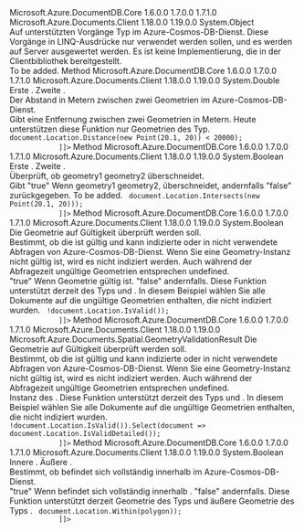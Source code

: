 <Type Name="GeometryOperationExtensions" FullName="Microsoft.Azure.Documents.Spatial.GeometryOperationExtensions">
  <TypeSignature Language="C#" Value="public static class GeometryOperationExtensions" />
  <TypeSignature Language="ILAsm" Value=".class public auto ansi abstract sealed beforefieldinit GeometryOperationExtensions extends System.Object" />
  <TypeSignature Language="DocId" Value="T:Microsoft.Azure.Documents.Spatial.GeometryOperationExtensions" />
  <TypeSignature Language="VB.NET" Value="Public Module GeometryOperationExtensions" />
  <TypeSignature Language="F#" Value="type GeometryOperationExtensions = class" />
  <AssemblyInfo>
    <AssemblyName>Microsoft.Azure.DocumentDB.Core</AssemblyName>
    <AssemblyVersion>1.6.0.0</AssemblyVersion>
    <AssemblyVersion>1.7.0.0</AssemblyVersion>
    <AssemblyVersion>1.7.1.0</AssemblyVersion>
  </AssemblyInfo>
  <AssemblyInfo>
    <AssemblyName>Microsoft.Azure.Documents.Client</AssemblyName>
    <AssemblyVersion>1.18.0.0</AssemblyVersion>
    <AssemblyVersion>1.19.0.0</AssemblyVersion>
  </AssemblyInfo>
  <Base>
    <BaseTypeName>System.Object</BaseTypeName>
  </Base>
  <Interfaces />
  <Docs>
    <summary>
            Auf unterstützten Vorgänge <see cref="T:Microsoft.Azure.Documents.Spatial.Geometry" /> Typ im Azure-Cosmos-DB-Dienst. Diese Vorgänge in LINQ-Ausdrücke nur verwendet werden sollen, und es werden auf Server ausgewertet werden. Es ist keine Implementierung, die in der Clientbibliothek bereitgestellt.
            </summary>
    <remarks>To be added.</remarks>
  </Docs>
  <Members>
    <Member MemberName="Distance">
      <MemberSignature Language="C#" Value="public static double Distance (this Microsoft.Azure.Documents.Spatial.Geometry from, Microsoft.Azure.Documents.Spatial.Geometry to);" />
      <MemberSignature Language="ILAsm" Value=".method public static hidebysig float64 Distance(class Microsoft.Azure.Documents.Spatial.Geometry from, class Microsoft.Azure.Documents.Spatial.Geometry to) cil managed" />
      <MemberSignature Language="DocId" Value="M:Microsoft.Azure.Documents.Spatial.GeometryOperationExtensions.Distance(Microsoft.Azure.Documents.Spatial.Geometry,Microsoft.Azure.Documents.Spatial.Geometry)" />
      <MemberSignature Language="VB.NET" Value="&lt;Extension()&gt;&#xA;Public Function Distance (from As Geometry, to As Geometry) As Double" />
      <MemberSignature Language="F#" Value="static member Distance : Microsoft.Azure.Documents.Spatial.Geometry * Microsoft.Azure.Documents.Spatial.Geometry -&gt; double" Usage="Microsoft.Azure.Documents.Spatial.GeometryOperationExtensions.Distance (from, to)" />
      <MemberType>Method</MemberType>
      <AssemblyInfo>
        <AssemblyName>Microsoft.Azure.DocumentDB.Core</AssemblyName>
        <AssemblyVersion>1.6.0.0</AssemblyVersion>
        <AssemblyVersion>1.7.0.0</AssemblyVersion>
        <AssemblyVersion>1.7.1.0</AssemblyVersion>
      </AssemblyInfo>
      <AssemblyInfo>
        <AssemblyName>Microsoft.Azure.Documents.Client</AssemblyName>
        <AssemblyVersion>1.18.0.0</AssemblyVersion>
        <AssemblyVersion>1.19.0.0</AssemblyVersion>
      </AssemblyInfo>
      <ReturnValue>
        <ReturnType>System.Double</ReturnType>
      </ReturnValue>
      <Parameters>
        <Parameter Name="from" Type="Microsoft.Azure.Documents.Spatial.Geometry" RefType="this" />
        <Parameter Name="to" Type="Microsoft.Azure.Documents.Spatial.Geometry" />
      </Parameters>
      <Docs>
        <param name="from">Erste <see cref="T:Microsoft.Azure.Documents.Spatial.Geometry" />.</param>
        <param name="to">Zweite <see cref="T:Microsoft.Azure.Documents.Spatial.Geometry" />.</param>
        <summary>
            Der Abstand in Metern zwischen zwei Geometrien im Azure-Cosmos-DB-Dienst.
            </summary>
        <returns>Gibt eine Entfernung zwischen zwei Geometrien in Metern.</returns>
        <remarks>
            Heute unterstützen diese Funktion nur Geometrien des <see cref="F:Microsoft.Azure.Documents.Spatial.GeometryType.Point" /> Typ.
            </remarks>
        <example>
          <code><![CDATA[
            var distanceQuery = documents.Where(document => document.Location.Distance(new Point(20.1, 20)) < 20000);
            ]]></code>
        </example>
      </Docs>
    </Member>
    <Member MemberName="Intersects">
      <MemberSignature Language="C#" Value="public static bool Intersects (this Microsoft.Azure.Documents.Spatial.Geometry geometry1, Microsoft.Azure.Documents.Spatial.Geometry geometry2);" />
      <MemberSignature Language="ILAsm" Value=".method public static hidebysig bool Intersects(class Microsoft.Azure.Documents.Spatial.Geometry geometry1, class Microsoft.Azure.Documents.Spatial.Geometry geometry2) cil managed" />
      <MemberSignature Language="DocId" Value="M:Microsoft.Azure.Documents.Spatial.GeometryOperationExtensions.Intersects(Microsoft.Azure.Documents.Spatial.Geometry,Microsoft.Azure.Documents.Spatial.Geometry)" />
      <MemberSignature Language="VB.NET" Value="&lt;Extension()&gt;&#xA;Public Function Intersects (geometry1 As Geometry, geometry2 As Geometry) As Boolean" />
      <MemberSignature Language="F#" Value="static member Intersects : Microsoft.Azure.Documents.Spatial.Geometry * Microsoft.Azure.Documents.Spatial.Geometry -&gt; bool" Usage="Microsoft.Azure.Documents.Spatial.GeometryOperationExtensions.Intersects (geometry1, geometry2)" />
      <MemberType>Method</MemberType>
      <AssemblyInfo>
        <AssemblyName>Microsoft.Azure.DocumentDB.Core</AssemblyName>
        <AssemblyVersion>1.6.0.0</AssemblyVersion>
        <AssemblyVersion>1.7.0.0</AssemblyVersion>
        <AssemblyVersion>1.7.1.0</AssemblyVersion>
      </AssemblyInfo>
      <AssemblyInfo>
        <AssemblyName>Microsoft.Azure.Documents.Client</AssemblyName>
        <AssemblyVersion>1.18.0.0</AssemblyVersion>
        <AssemblyVersion>1.19.0.0</AssemblyVersion>
      </AssemblyInfo>
      <ReturnValue>
        <ReturnType>System.Boolean</ReturnType>
      </ReturnValue>
      <Parameters>
        <Parameter Name="geometry1" Type="Microsoft.Azure.Documents.Spatial.Geometry" RefType="this" />
        <Parameter Name="geometry2" Type="Microsoft.Azure.Documents.Spatial.Geometry" />
      </Parameters>
      <Docs>
        <param name="geometry1">Erste <see cref="T:Microsoft.Azure.Documents.Spatial.Geometry" />.</param>
        <param name="geometry2">Zweite <see cref="T:Microsoft.Azure.Documents.Spatial.Geometry" />.</param>
        <summary>
            Überprüft, ob geometry1 geometry2 überschneidet.
            </summary>
        <returns>Gibt "true" Wenn geometry1 geometry2, überschneidet, andernfalls "false" zurückgegeben.</returns>
        <remarks>To be added.</remarks>
        <example>
          <code><![CDATA[
            var distanceQuery = documents.Where(document => document.Location.Intersects(new Point(20.1, 20)));
            ]]></code>
        </example>
      </Docs>
    </Member>
    <Member MemberName="IsValid">
      <MemberSignature Language="C#" Value="public static bool IsValid (this Microsoft.Azure.Documents.Spatial.Geometry geometry);" />
      <MemberSignature Language="ILAsm" Value=".method public static hidebysig bool IsValid(class Microsoft.Azure.Documents.Spatial.Geometry geometry) cil managed" />
      <MemberSignature Language="DocId" Value="M:Microsoft.Azure.Documents.Spatial.GeometryOperationExtensions.IsValid(Microsoft.Azure.Documents.Spatial.Geometry)" />
      <MemberSignature Language="F#" Value="static member IsValid : Microsoft.Azure.Documents.Spatial.Geometry -&gt; bool" Usage="Microsoft.Azure.Documents.Spatial.GeometryOperationExtensions.IsValid geometry" />
      <MemberType>Method</MemberType>
      <AssemblyInfo>
        <AssemblyName>Microsoft.Azure.DocumentDB.Core</AssemblyName>
        <AssemblyVersion>1.6.0.0</AssemblyVersion>
        <AssemblyVersion>1.7.0.0</AssemblyVersion>
        <AssemblyVersion>1.7.1.0</AssemblyVersion>
      </AssemblyInfo>
      <AssemblyInfo>
        <AssemblyName>Microsoft.Azure.Documents.Client</AssemblyName>
        <AssemblyVersion>1.18.0.0</AssemblyVersion>
        <AssemblyVersion>1.19.0.0</AssemblyVersion>
      </AssemblyInfo>
      <ReturnValue>
        <ReturnType>System.Boolean</ReturnType>
      </ReturnValue>
      <Parameters>
        <Parameter Name="geometry" Type="Microsoft.Azure.Documents.Spatial.Geometry" RefType="this" />
      </Parameters>
      <Docs>
        <param name="geometry">Die Geometrie auf Gültigkeit überprüft werden soll.</param>
        <summary>
          <para>
            Bestimmt, ob die <paramref name="geometry" /> ist gültig und kann indizierte oder in nicht verwendete Abfragen von Azure-Cosmos-DB-Dienst.
            </para>
          <para>
            Wenn Sie eine Geometry-Instanz nicht gültig ist, wird es nicht indiziert werden. Auch während der Abfragezeit ungültige Geometrien entsprechen <c>undefined</c>.
            </para>
        </summary>
        <returns>
          <c>"true"</c> Wenn Geometrie gültig ist. <c>"false"</c> andernfalls.</returns>
        <remarks>
            Diese Funktion unterstützt derzeit <paramref name="geometry" /> des Typs <see cref="F:Microsoft.Azure.Documents.Spatial.GeometryType.Point" /> und <see cref="F:Microsoft.Azure.Documents.Spatial.GeometryType.Polygon" />.
            </remarks>
        <example>
          <para>
            In diesem Beispiel wählen Sie alle Dokumente auf die ungültige Geometrien enthalten, die nicht indiziert wurden.
            </para>
          <code><![CDATA[
            var invalidDocuments = documents.Where(document => !document.Location.IsValid());
            ]]></code>
        </example>
      </Docs>
    </Member>
    <Member MemberName="IsValidDetailed">
      <MemberSignature Language="C#" Value="public static Microsoft.Azure.Documents.Spatial.GeometryValidationResult IsValidDetailed (this Microsoft.Azure.Documents.Spatial.Geometry geometry);" />
      <MemberSignature Language="ILAsm" Value=".method public static hidebysig class Microsoft.Azure.Documents.Spatial.GeometryValidationResult IsValidDetailed(class Microsoft.Azure.Documents.Spatial.Geometry geometry) cil managed" />
      <MemberSignature Language="DocId" Value="M:Microsoft.Azure.Documents.Spatial.GeometryOperationExtensions.IsValidDetailed(Microsoft.Azure.Documents.Spatial.Geometry)" />
      <MemberSignature Language="F#" Value="static member IsValidDetailed : Microsoft.Azure.Documents.Spatial.Geometry -&gt; Microsoft.Azure.Documents.Spatial.GeometryValidationResult" Usage="Microsoft.Azure.Documents.Spatial.GeometryOperationExtensions.IsValidDetailed geometry" />
      <MemberType>Method</MemberType>
      <AssemblyInfo>
        <AssemblyName>Microsoft.Azure.DocumentDB.Core</AssemblyName>
        <AssemblyVersion>1.6.0.0</AssemblyVersion>
        <AssemblyVersion>1.7.0.0</AssemblyVersion>
        <AssemblyVersion>1.7.1.0</AssemblyVersion>
      </AssemblyInfo>
      <AssemblyInfo>
        <AssemblyName>Microsoft.Azure.Documents.Client</AssemblyName>
        <AssemblyVersion>1.18.0.0</AssemblyVersion>
        <AssemblyVersion>1.19.0.0</AssemblyVersion>
      </AssemblyInfo>
      <ReturnValue>
        <ReturnType>Microsoft.Azure.Documents.Spatial.GeometryValidationResult</ReturnType>
      </ReturnValue>
      <Parameters>
        <Parameter Name="geometry" Type="Microsoft.Azure.Documents.Spatial.Geometry" RefType="this" />
      </Parameters>
      <Docs>
        <param name="geometry">Die Geometrie auf Gültigkeit überprüft werden soll.</param>
        <summary>
          <para>
            Bestimmt, ob die <paramref name="geometry" /> ist gültig und kann indizierte oder in nicht verwendete Abfragen von Azure-Cosmos-DB-Dienst.
            </para>
          <para>
            Wenn Sie eine Geometry-Instanz nicht gültig ist, wird es nicht indiziert werden. Auch während der Abfragezeit ungültige Geometrien entsprechen <c>undefined</c>.
            </para>
        </summary>
        <returns>Instanz des <see cref="T:Microsoft.Azure.Documents.Spatial.GeometryValidationResult" />.</returns>
        <remarks>
            Diese Funktion unterstützt derzeit <paramref name="geometry" /> des Typs <see cref="F:Microsoft.Azure.Documents.Spatial.GeometryType.Point" /> und <see cref="F:Microsoft.Azure.Documents.Spatial.GeometryType.Polygon" />.
            </remarks>
        <example>
          <para>
            In diesem Beispiel wählen Sie alle Dokumente auf die ungültige Geometrien enthalten, die nicht indiziert wurden.
            </para>
          <code><![CDATA[
            var invalidReason = documents.Where(document => !document.Location.IsValid()).Select(document => document.Location.IsValidDetailed());
            ]]></code>
        </example>
      </Docs>
    </Member>
    <Member MemberName="Within">
      <MemberSignature Language="C#" Value="public static bool Within (this Microsoft.Azure.Documents.Spatial.Geometry inner, Microsoft.Azure.Documents.Spatial.Geometry outer);" />
      <MemberSignature Language="ILAsm" Value=".method public static hidebysig bool Within(class Microsoft.Azure.Documents.Spatial.Geometry inner, class Microsoft.Azure.Documents.Spatial.Geometry outer) cil managed" />
      <MemberSignature Language="DocId" Value="M:Microsoft.Azure.Documents.Spatial.GeometryOperationExtensions.Within(Microsoft.Azure.Documents.Spatial.Geometry,Microsoft.Azure.Documents.Spatial.Geometry)" />
      <MemberSignature Language="VB.NET" Value="&lt;Extension()&gt;&#xA;Public Function Within (inner As Geometry, outer As Geometry) As Boolean" />
      <MemberSignature Language="F#" Value="static member Within : Microsoft.Azure.Documents.Spatial.Geometry * Microsoft.Azure.Documents.Spatial.Geometry -&gt; bool" Usage="Microsoft.Azure.Documents.Spatial.GeometryOperationExtensions.Within (inner, outer)" />
      <MemberType>Method</MemberType>
      <AssemblyInfo>
        <AssemblyName>Microsoft.Azure.DocumentDB.Core</AssemblyName>
        <AssemblyVersion>1.6.0.0</AssemblyVersion>
        <AssemblyVersion>1.7.0.0</AssemblyVersion>
        <AssemblyVersion>1.7.1.0</AssemblyVersion>
      </AssemblyInfo>
      <AssemblyInfo>
        <AssemblyName>Microsoft.Azure.Documents.Client</AssemblyName>
        <AssemblyVersion>1.18.0.0</AssemblyVersion>
        <AssemblyVersion>1.19.0.0</AssemblyVersion>
      </AssemblyInfo>
      <ReturnValue>
        <ReturnType>System.Boolean</ReturnType>
      </ReturnValue>
      <Parameters>
        <Parameter Name="inner" Type="Microsoft.Azure.Documents.Spatial.Geometry" RefType="this" />
        <Parameter Name="outer" Type="Microsoft.Azure.Documents.Spatial.Geometry" />
      </Parameters>
      <Docs>
        <param name="inner">Innere <see cref="T:Microsoft.Azure.Documents.Spatial.Geometry" />.</param>
        <param name="outer">Äußere <see cref="T:Microsoft.Azure.Documents.Spatial.Geometry" />.</param>
        <summary>
            Bestimmt, ob <paramref name="inner" /> <see cref="T:Microsoft.Azure.Documents.Spatial.Geometry" /> befindet sich vollständig innerhalb <paramref name="outer" /> <see cref="T:Microsoft.Azure.Documents.Spatial.Geometry" /> im Azure-Cosmos-DB-Dienst.
            </summary>
        <returns>
          <c>"true"</c> Wenn <paramref name="inner" /> <see cref="T:Microsoft.Azure.Documents.Spatial.Geometry" /> befindet sich vollständig innerhalb <paramref name="outer" /> <see cref="T:Microsoft.Azure.Documents.Spatial.Geometry" />.
            <c>"false"</c> andernfalls.
            </returns>
        <remarks>
            Diese Funktion unterstützt derzeit <paramref name="inner" /> Geometrie des Typs <see cref="F:Microsoft.Azure.Documents.Spatial.GeometryType.Point" /> und äußere Geometrie des Typs <see cref="F:Microsoft.Azure.Documents.Spatial.GeometryType.Polygon" />.
            </remarks>
        <example>
          <code><![CDATA[
            Polygon polygon = new Polygon(
                   new[]
                   {
                        new Position(10, 10),
                        new Position(30, 10),
                        new Position(30, 30),
                        new Position(10, 30),
                        new Position(10, 10)
                   });
            var withinQuery = documents.Where(document => document.Location.Within(polygon));
            ]]></code>
        </example>
      </Docs>
    </Member>
  </Members>
</Type>